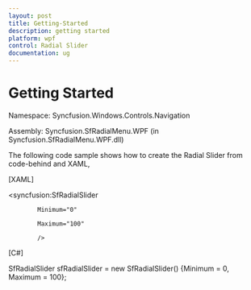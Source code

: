 ```yaml
---
layout: post
title: Getting-Started
description: getting started 
platform: wpf
control: Radial Slider 
documentation: ug
---
```


# Getting Started 

Namespace: Syncfusion.Windows.Controls.Navigation 

Assembly: Syncfusion.SfRadialMenu.WPF (in Syncfusion.SfRadialMenu.WPF.dll) 

The following code sample shows how to create the Radial Slider from code-behind and XAML, 



 [XAML]

<syncfusion:SfRadialSlider

            Minimum="0" 

            Maximum="100"  

            />



[C#]

SfRadialSlider sfRadialSlider = new SfRadialSlider() {Minimum = 0, Maximum = 100};



